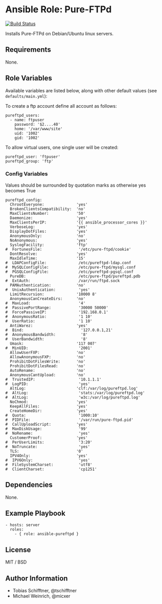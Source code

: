 # Ansible Role: Pure-FTPd

[![Build Status](https://travis-ci.org/picturemaxx/ansible-pureftpd.svg?branch=master)](https://travis-ci.org/picturemaxx/ansible-pureftpd)

Installs Pure-FTPd on Debian/Ubuntu linux servers.

## Requirements

None.

## Role Variables

Available variables are listed below, along with other default values (see `defaults/main.yml`):

To create a ftp account define all account as follows:

```
pureftpd_users:
  - name: ftpuser
    password: '$2....40'
    home: '/var/www/site'
    uid: '1002'
    gid: '1002'

```

To allow virtual users, one single user will be created:
```
pureftpd_user: 'ftpuser'
pureftpd_group: 'ftp'
```

### Config Variables

Values should be surrounded by quotation marks as otherwise yes becomes True

```
pureftpd_config:
  ChrootEveryone:              'yes'
  BrokenClientsCompatibility:  'no'
  MaxClientsNumber:            '50'
  Daemonize:                   'yes'
  MaxClientsPerIP:             '{{ ansible_processor_cores }}'
  VerboseLog:                  'yes'
  DisplayDotFiles:             'yes'
  AnonymousOnly:               'no'
  NoAnonymous:                 'yes'
  SyslogFacility:              'ftp'
#  FortunesFile:                '/etc/pure-ftpd/cookie'
  DontResolve:                 'yes'
  MaxIdleTime:                 '15'
#  LDAPConfigFile:              /etc/pureftpd-ldap.conf
#  MySQLConfigFile:             /etc/pure-ftpd/mysql.conf
#  PGSQLConfigFile:             /etc/pureftpd-pgsql.conf
  PureDB:                       /etc/pure-ftpd/pureftpd.pdb
#  ExtAuth:                     /var/run/ftpd.sock
  PAMAuthentication:           'no'
#  UnixAuthentication:          'yes'
  LimitRecursion:              '10000 8'
  AnonymousCanCreateDirs:      'no'
#  MaxLoad:                     '4'
#  PassivePortRange:            '30000 50000'
#  ForcePassiveIP:              '192.168.0.1'
#  AnonymousRatio:              '1 10'
#  UserRatio:                   '1 10'
  AntiWarez:                   'yes'
#  Bind:                         '127.0.0.1,21'
#  AnonymousBandwidth:           '8'
#  UserBandwidth:                '8'
  Umask:                       '117 007'
#  MinUID:                      '2001'
  AllowUserFXP:                'no'
  AllowAnonymousFXP:           'no'
  ProhibitDotFilesWrite:       'no'
  ProhibitDotFilesRead:        'no'
  AutoRename:                  'no'
  AnonymousCantUpload:         'no'
#  TrustedIP:                   '10.1.1.1'
#  LogPID:                      'yes'
  AltLog:                      'clf:/var/log/pureftpd.log'
#  AltLog:                      'stats:/var/log/pureftpd.log'
#  AltLog:                      'w3c:/var/log/pureftpd.log'
  NoChmod:                     'yes'
  KeepAllFiles:                'yes'
  CreateHomeDir:               'yes'
#  Quota:                       '1000:10'
#  PIDFile:                     '/var/run/pure-ftpd.pid'
#  CallUploadScript:           'yes'
#  MaxDiskUsage:                '99'
#  NoRename:                    'yes'
  CustomerProof:               'yes'
#  PerUserLimits:               '3:20'
#  NoTruncate:                  'yes'
  TLS:                         '0'
  IPV4Only:                    'yes'
#  IPV6Only:                    'yes'
#  FileSystemCharset:           'utf8'
#  ClientCharset:               'cp1251'
```


## Dependencies

None.

## Example Playbook

    - hosts: server
      roles:
        - { role: ansible-pureftpd }

## License

MIT / BSD

## Author Information

 - Tobias Schifftner, @tschifftner
 - Michael Weinrich, @micxer
